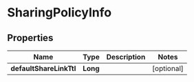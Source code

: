 

# SharingPolicyInfo

## Properties

Name | Type | Description | Notes
------------ | ------------- | ------------- | -------------
**defaultShareLinkTtl** | **Long** |  |  [optional]



